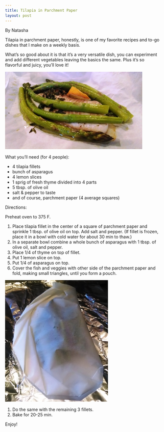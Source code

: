 ```yaml
---
title: Tilapia in Parchment Paper
layout: post
---
```


By Natasha

Tilapia in parchment paper, honestly, is one of my favorite recipes and
to-go dishes that I make on a weekly basis.

What’s so good about it is that it’s a very versatile dish, you can
experiment and add different vegetables leaving the basics the same.
Plus it’s so flavorful and juicy, you’ll love it!

![file](/img/image-1401740553422.png)

What you’ll need (for 4 people):

-   4 tilapia fillets
-   bunch of asparagus
-   4 lemon slices
-   1 sprig of fresh thyme divided into 4 parts
-   5 tbsp. of olive oil
-   salt & pepper to taste
-   and of course, parchment paper (4 average squares)

Directions:

Preheat oven to 375 F.

1.  Place tilapia fillet in the center of a square of parchment paper
    and sprinkle 1 tbsp. of olive oil on top. Add salt and pepper. (If
    fillet is frozen, place it in a bowl with cold water for about 30
    min to thaw.)
2.  In a separate bowl combine a whole bunch of asparagus with 1 tbsp.
    of olive oil, salt and pepper.
3.  Place 1/4 of thyme on top of fillet.
4.  Put 1 lemon slice on top.
5.  Put 1/4 of asparagus on top.
6.  Cover the fish and veggies with other side of the parchment paper
    and fold, making small triangles, until you form a pouch.

![file](/img/image-1401740720592.png)

1.  Do the same with the remaining 3 fillets.
2.  Bake for 20-25 min.

Enjoy!
